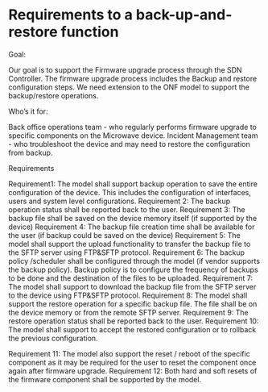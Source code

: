 # Requirements to a back-up-and-restore function

Goal:

Our goal is to support the Firmware upgrade process through the SDN Controller. The firmware upgrade process includes the Backup and restore configuration steps. We need extension to the ONF model to support the backup/restore operations. 


Who’s it for: 

Back office operations team  - who regularly performs firmware upgrade to specific components on the Microwave device. 
Incident Management team - who troubleshoot the device and may need to restore the configuration from backup. 


Requirements

Requirement1: The model shall support backup operation to save the entire configuration of the device. This includes the configuration of interfaces, users and system level configurations. 
Requirement 2: The backup operation status shall be reported back to the user.
Requirement 3: The backup file shall be saved on the device memory itself (if supported by the device)
Requirement 4: The backup file creation time shall be available for the user (if backup could be saved on the device)
Requirement 5: The model shall support the upload functionality to transfer the backup file to the SFTP server using FTP&SFTP protocol. 
Requirement 6: The backup policy /scheduler shall be configured through the model (if vendor supports the backup policy). Backup policy is to configure the frequency of backups to be done and the destination of the files to be uploaded. 
Requirement 7: The model shall support to download the backup file from the SFTP server to the device using FTP&SFTP protocol. 
Requirement 8: The model shall support the restore operation for a specific backup file. The file shall be on the device memory or from the remote SFTP server. 
Requirement 9: The restore operation status shall be reported back to the user.
Requirement 10: The model shall support to accept the restored configuration or to rollback the previous configuration. 

Requirement 11: The model also support the reset / reboot of the specific component as it may be required for the user to reset the component once again after firmware upgrade. 
Requirement 12: Both hard and soft resets of the firmware component shall be supported by the model.
